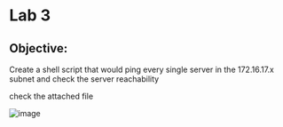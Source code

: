 # Lab 3 
## Objective:
Create a shell script that would ping every single server in the 172.16.17.x subnet and check the server reachability

check the attached file

![image](https://github.com/ramy282/iVolve_OJT/assets/60857262/3e4b38f0-0384-4cd3-8e04-899868a3fae3)
